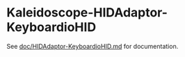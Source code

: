 Kaleidoscope-HIDAdaptor-KeyboardioHID
=====================================

See [doc/HIDAdaptor-KeyboardioHID.md](doc/HIDAdaptor-KeyboardioHID.md) for
documentation.
